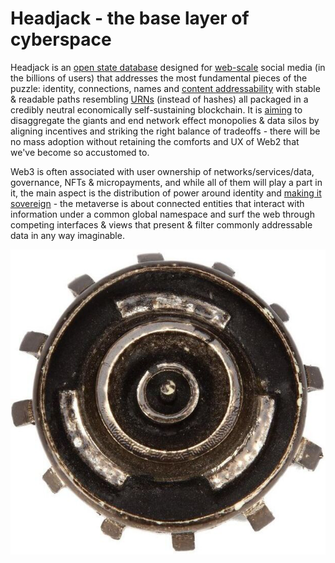 # Headjack - the base layer of cyberspace

Headjack is an [open state database](https://twitter.com/balajis/status/1123092897664880640) designed for [web-scale](introduction/web_scale.md) social media (in the billions of users) that addresses the most fundamental pieces of the puzzle: identity, connections, names and [content addressability](addressing/addressing.md) with stable & readable paths resembling [URNs](https://en.wikipedia.org/wiki/Uniform_Resource_Name) (instead of hashes) all packaged in a credibly neutral economically self-sustaining blockchain. It is [aiming](introduction/ambition.md) to disaggregate the giants and end network effect monopolies & data silos by aligning incentives and striking the right balance of tradeoffs - there will be no mass adoption without retaining the comforts and UX of Web2 that we've become so accustomed to.

Web3 is often associated with user ownership of networks/services/data, governance, NFTs & micropayments, and while all of them will play a part in it, the main aspect is the distribution of power around identity and [making it sovereign](https://twitter.com/balajis/status/1162401646258749441) - the metaverse is about connected entities that interact with information under a common global namespace and surf the web through competing interfaces & views that present & filter commonly addressable data in any way imaginable.

<div style="text-align: center;">
    <img src="logo.png">
</div>
